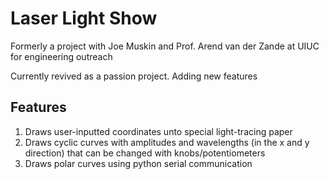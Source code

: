 # Laser Light Show

Formerly a project with Joe Muskin and Prof. Arend van der Zande at UIUC for engineering outreach

Currently revived as a passion project. Adding new features

## Features

1. Draws user-inputted coordinates unto special light-tracing paper
2. Draws cyclic curves with amplitudes and wavelengths (in the x and y direction) that can be changed with knobs/potentiometers
3. Draws polar curves using python serial communication
